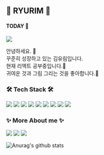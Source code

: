 ## 🔮 RYURIM 🔮
 
#### TODAY 👀
<img src="https://hits.seeyoufarm.com/api/count/incr/badge.svg?url=https%3A%2F%2Fgithub.com%2Fryurim0109&count_bg=%2379C83D&title_bg=%23555555&icon=ghostery.svg&icon_color=%23E7E7E7&title=hits&edge_flat=false"/>
  
<p> 안녕하세요. 👋 <br />
꾸준히 성장하고 있는 김유림입니다.<br />
현재 리액트 공부중입니다.🏃<br />
귀여운 것과 그림 그리는 것을 좋아합니다.👻 <br />
</p>



### 🛠 Tech Stack 🛠 
<p float="left">
<img src="https://img.shields.io/badge/html5-E34F26?style=plastic&logo=html5&logoColor=white">
<img src="https://img.shields.io/badge/css-1572B6?style=plastic&logo=CSS3&logoColor=white">
<img src="https://img.shields.io/badge/javascript-F7DF1E?style=plastic&logo=JavaScript&logoColor=black">
<img src="https://img.shields.io/badge/python-3670A0?style=plastic&logo=python&logoColor=FF9E0F">
<img src="https://img.shields.io/badge/react-1496FF?style=plastic&logo=react&logoColor=white">
<img src="https://img.shields.io/badge/redux-764ABC?style=plastic&logo=redux&logoColor=EF2D5E">
<img src="https://img.shields.io/badge/firebase-FFCA28?style=plastic&logo=firebase&logoColor=black">
<img src="https://img.shields.io/badge/figma-F24E1E?style=plastic&logo=figma&logoColor=white">
<img src="https://img.shields.io/badge/styledcomponents-DB7093?style=plastic&logo=styledcomponents&logoColor=white">
</p>

### ✨ More About me ✨ 
<p float="left">
<a href="https://www.instagram.com/ryu_ri_m/?hl=ko"><img src="https://img.shields.io/badge/Instagram-E4405F?style=flat-square&logo=Instagram&logoColor=white&link=https://www.instagram.com/ryu_ri_m/?hl=ko"/></a>
<a href="https://ryurim.tistory.com/"><img src="https://img.shields.io/badge/Tistory-FFB80B?style=flat-square&logo=Tistory&logoColor=white&link=https://www.instagram.com/ryu_ri_m/?hl=ko"/></a>
<a href="mailto:dbfla5036@gmail.com"><img src="https://img.shields.io/badge/gmail-EA4335?style=flat-square&logo=gmail&logoColor=white&link=https://www.instagram.com/ryu_ri_m/?hl=ko"/></a>

</p>


![Anurag's github stats](https://github-readme-stats.vercel.app/api?username=ryurim0109&show_icons=true&theme=react)



